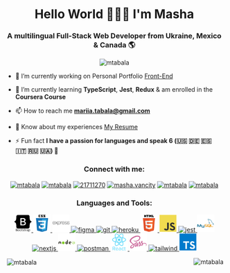 <h1 align="center">Hello World 👩🏼‍💻 I'm Masha </h1> 
<h3 align="center">A multilingual Full-Stack Web Developer from Ukraine, Mexico & Canada 🌎</h3>
<p align="center"> <img src="https://komarev.com/ghpvc/?username=mtabala&label=Profile%20views&color=0e75b6&style=flat" alt="mtabala" /> </p>

- 🔭 I’m currently working on Personal Portfolio 
[Front-End](https://github.com/mtabala/mariia-tabala-portfolio) 

- 🌱 I’m currently learning **TypeScript**, **Jest**, **Redux** & am enrolled in the **Coursera Course**

- 📫 How to reach me **mariia.tabala@gmail.com**

- 📄 Know about my experiences [My Resume](https://drive.google.com/file/d/1uG1mQHCLEGxZ8v0OudZUXsnDbSjZ40JR/view?usp=sharing)

- ⚡ Fun fact **I have a passion for languages and speak 6 (🇺🇸 🇩🇪 🇪🇸 🇮🇹 🇷🇺 🇺🇦) 💭**

<h3 align="center">Connect with me:</h3>
<p align="center">
<a href="https://codepen.io/mtabala" target="blank"><img align="center" src="https://raw.githubusercontent.com/rahuldkjain/github-profile-readme-generator/master/src/images/icons/Social/codepen.svg" alt="mtabala" height="30" width="40" /></a>
<a href="https://linkedin.com/in/mtabala" target="blank"><img align="center" src="https://raw.githubusercontent.com/rahuldkjain/github-profile-readme-generator/master/src/images/icons/Social/linked-in-alt.svg" alt="mtabala" height="30" width="40" /></a>
<a href="https://stackoverflow.com/users/21711270" target="blank"><img align="center" src="https://raw.githubusercontent.com/rahuldkjain/github-profile-readme-generator/master/src/images/icons/Social/stack-overflow.svg" alt="21711270" height="30" width="40" /></a>
<a href="https://instagram.com/masha.vancity" target="blank"><img align="center" src="https://raw.githubusercontent.com/rahuldkjain/github-profile-readme-generator/master/src/images/icons/Social/instagram.svg" alt="masha.vancity" height="30" width="40" /></a>
<a href="https://www.codechef.com/users/mtabala" target="blank"><img align="center" src="https://cdn.jsdelivr.net/npm/simple-icons@3.1.0/icons/codechef.svg" alt="mtabala" height="30" width="40" /></a>
<a href="https://www.leetcode.com/mtabala" target="blank"><img align="center" src="https://raw.githubusercontent.com/rahuldkjain/github-profile-readme-generator/master/src/images/icons/Social/leet-code.svg" alt="mtabala" height="30" width="40" /></a>
</p>


<h3 align="center">Languages and Tools:</h3>
<p align="center"> <a href="https://getbootstrap.com" target="_blank" rel="noreferrer"> <img src="https://raw.githubusercontent.com/devicons/devicon/master/icons/bootstrap/bootstrap-plain-wordmark.svg" alt="bootstrap" width="40" height="40"/> </a> <a href="https://www.w3schools.com/css/" target="_blank" rel="noreferrer"> <img src="https://raw.githubusercontent.com/devicons/devicon/master/icons/css3/css3-original-wordmark.svg" alt="css3" width="40" height="40"/> </a> <a href="https://expressjs.com" target="_blank" rel="noreferrer"> <img src="https://raw.githubusercontent.com/devicons/devicon/master/icons/express/express-original-wordmark.svg" alt="express" width="40" height="40"/> </a> <a href="https://www.figma.com/" target="_blank" rel="noreferrer"> <img src="https://www.vectorlogo.zone/logos/figma/figma-icon.svg" alt="figma" width="40" height="40"/> </a> <a href="https://git-scm.com/" target="_blank" rel="noreferrer"> <img src="https://www.vectorlogo.zone/logos/git-scm/git-scm-icon.svg" alt="git" width="40" height="40"/> </a> <a href="https://heroku.com" target="_blank" rel="noreferrer"> <img src="https://www.vectorlogo.zone/logos/heroku/heroku-icon.svg" alt="heroku" width="40" height="40"/> </a> <a href="https://www.w3.org/html/" target="_blank" rel="noreferrer"> <img src="https://raw.githubusercontent.com/devicons/devicon/master/icons/html5/html5-original-wordmark.svg" alt="html5" width="40" height="40"/> </a> <a href="https://developer.mozilla.org/en-US/docs/Web/JavaScript" target="_blank" rel="noreferrer"> <img src="https://raw.githubusercontent.com/devicons/devicon/master/icons/javascript/javascript-original.svg" alt="javascript" width="40" height="40"/> </a> <a href="https://jestjs.io" target="_blank" rel="noreferrer"> <img src="https://www.vectorlogo.zone/logos/jestjsio/jestjsio-icon.svg" alt="jest" width="40" height="40"/> </a> <a href="https://www.mysql.com/" target="_blank" rel="noreferrer"> <img src="https://raw.githubusercontent.com/devicons/devicon/master/icons/mysql/mysql-original-wordmark.svg" alt="mysql" width="40" height="40"/> </a> <a href="https://nextjs.org/" target="_blank" rel="noreferrer"> <img src="https://cdn.worldvectorlogo.com/logos/nextjs-2.svg" alt="nextjs" width="40" height="40"/> </a> <a href="https://nodejs.org" target="_blank" rel="noreferrer"> <img src="https://raw.githubusercontent.com/devicons/devicon/master/icons/nodejs/nodejs-original-wordmark.svg" alt="nodejs" width="40" height="40"/> </a> <a href="https://postman.com" target="_blank" rel="noreferrer"> <img src="https://www.vectorlogo.zone/logos/getpostman/getpostman-icon.svg" alt="postman" width="40" height="40"/> </a> <a href="https://reactjs.org/" target="_blank" rel="noreferrer"> <img src="https://raw.githubusercontent.com/devicons/devicon/master/icons/react/react-original-wordmark.svg" alt="react" width="40" height="40"/> </a> <a href="https://sass-lang.com" target="_blank" rel="noreferrer"> <img src="https://raw.githubusercontent.com/devicons/devicon/master/icons/sass/sass-original.svg" alt="sass" width="40" height="40"/> </a> <a href="https://tailwindcss.com/" target="_blank" rel="noreferrer"> <img src="https://www.vectorlogo.zone/logos/tailwindcss/tailwindcss-icon.svg" alt="tailwind" width="40" height="40"/> </a> <a href="https://www.typescriptlang.org/" target="_blank" rel="noreferrer"> <img src="https://raw.githubusercontent.com/devicons/devicon/master/icons/typescript/typescript-original.svg" alt="typescript" width="40" height="40"/> </a> </p>

<p><img align="right" src="https://github-readme-stats.vercel.app/api/top-langs?username=mtabala&show_icons=true&locale=en&layout=compact" alt="mtabala" /></p>

<p>&nbsp;<img align="center" src="https://github-readme-stats.vercel.app/api?username=mtabala&show_icons=true&locale=en" alt="mtabala" /></p>

